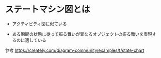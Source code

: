 # ステートマシン図とは
* アクティビティ図に似ている

* ある瞬間の状態に従って振る舞いが異なるオブジェクトの振る舞いを表現するのに適している

参考
https://creately.com/diagram-community/examples/t/state-chart
